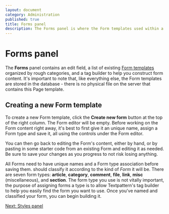 ```yaml
---
layout: document
category: Administration
published: true
title: Forms panel
description: The Forms panel is where the Form templates used within a Textpattern website are created and edited.
---
```


# Forms panel

The **Forms** panel contains an edit field, a list of existing [Form templates](http://docs.textpattern.io/themes/form-templates-explained) organized by rough categories, and a tag builder to help you construct form content. It's important to note that, like everything else, the Form templates are stored in the database - there is no physical file on the server that contains this Page template.

## Creating a new Form template

To create a new Form template, click the **Create new form** button at the top of
the right column. The Form editor will be empty. Before working on the
Form content right away, it's best to first give it an unique name,
assign a Form type and save it, all using the controls under the Form
editor.

You can then go back to editing the Form's content, either by hand, or
by pasting in some starter code from an existing Form and editing it as
needed. Be sure to save your changes as you progress to not risk losing
anything.

All Forms need to have unique names and a Form type association before
saving them. should classify it according to the kind of *Form* it will
be. There are seven form types: **article**, **category**, **comment**,
**file**, **link**, **misc** (miscellaneous), and **section**. The form type you
use is not vitally important, the purpose of assigning forms a type is
to allow Textpattern's tag builder to help you easily find the form you
want to use. Once you've named and classified your form, you can begin
building it.

[Next: Styles panel](http://docs.textpattern.io/administration/styles-panel)
